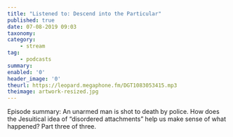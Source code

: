 ```yaml
---
title: "Listened to: Descend into the Particular"
published: true
date: 07-08-2019 09:03
taxonomy:
category:
	- stream
tag:
	- podcasts
summary:
enabled: '0'
header_image: '0'
theurl: https://leopard.megaphone.fm/DGT1083053415.mp3
theimage: artwork-resized.jpg
--- 
```

Episode summary: An unarmed man is shot to death by police. How does the Jesuitical idea of “disordered attachments” help us make sense of what happened? Part three of three.
